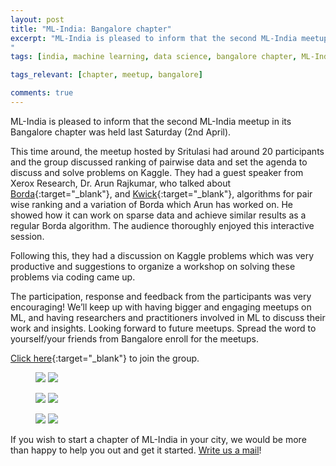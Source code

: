 ```yaml
---
layout: post
title: "ML-India: Bangalore chapter"
excerpt: "ML-India is pleased to inform that the second ML-India meetup in its Bangalore chapter was held last Saturday (2nd April). A big shout out to Sritualsi Edpugnati who is leading this initiative in Bangalore.
"
tags: [india, machine learning, data science, bangalore chapter, ML-India, meetup]

tags_relevant: [chapter, meetup, bangalore]

comments: true
---
```


ML-India is pleased to inform that the second
ML-India meetup in its Bangalore chapter was held last Saturday (2nd April).

This time around, the meetup hosted by Sritulasi had around 20 participants and the group discussed ranking of pairwise data and set the agenda to discuss and solve problems on Kaggle. 
They had a guest speaker from Xerox Research, Dr. Arun Rajkumar, who talked about [Borda](https://www.math.ku.edu/~jmartin/courses/math105-F11/Lectures/chapter1-part2.pdf){:target="_blank"},
and [Kwick](https://www.cis.upenn.edu/~mkearns/papers/kwik.pdf){:target="_blank"}, algorithms for pair wise ranking and a variation of Borda which Arun has worked on. 
He showed how it can work on sparse data and achieve similar results as a regular Borda algorithm. The audience thoroughly enjoyed this interactive session.

Following this, they had a discussion on Kaggle problems which was very productive and suggestions to organize a workshop on solving these problems via coding came up. 

The participation, response and feedback from the participants was very encouraging! We’ll keep up with having bigger and engaging meetups on ML, and having researchers and practitioners
involved in ML to discuss their work and insights. Looking forward to future meetups.
Spread the word to yourself/your friends from Bangalore enroll for the meetups.

[Click here](http://www.meetup.com/Machine-Learning-India-Bangalore/){:target="_blank"} to join the group.


<figure class="half">
    <a href="C:\Users\Guest\Downloads\bangalore-2-images\IMG_5893.jpg"><img src="C:\Users\Guest\Downloads\bangalore-2-images\IMG_5893.jpg"></a>
    <a href="C:\Users\Guest\Downloads\bangalore-2-images\IMG_5894.jpg"><img src="C:\Users\Guest\Downloads\bangalore-2-images\IMG_5894.jpg"></a>
    <figcaption></figcaption>
</figure>

<figure class="half">
    <a href="C:\Users\Guest\Downloads\bangalore-2-images\IMG_5895.jpg"><img src="C:\Users\Guest\Downloads\bangalore-2-images\IMG_5895.jpg"></a>
    <a href="C:\Users\Guest\Downloads\bangalore-2-images\IMG_5899.jpg"><img src="C:\Users\Guest\Downloads\bangalore-2-images\IMG_5899.jpg"></a>
    <figcaption></figcaption>
</figure>

<figure class="half">
    <a href="C:\Users\Guest\Downloads\bangalore-2-images\IMG_5902.jpg"><img src="C:\Users\Guest\Downloads\bangalore-2-images\IMG_5902.jpg"></a>
    <a href="C:\Users\Guest\Downloads\bangalore-2-images\IMG_5903.jpg"><img src="C:\Users\Guest\Downloads\bangalore-2-images\IMG_5903.jpg"></a>
    <figcaption></figcaption>
</figure>


If you wish to start a chapter of ML-India in your city, we would be more than happy to help you out and get it started. <a href="mailto:varun@aspiringminds.com" target="_top">Write us a mail</a>!
